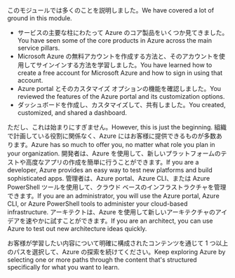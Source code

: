 <span data-ttu-id="b35a3-101">このモジュールでは多くのことを説明しました。</span><span class="sxs-lookup"><span data-stu-id="b35a3-101">We have covered a lot of ground in this module.</span></span> 

- <span data-ttu-id="b35a3-102">サービスの主要な柱にわたって Azure のコア製品をいくつか見てきました。</span><span class="sxs-lookup"><span data-stu-id="b35a3-102">You have seen some of the core products in Azure across the main service pillars.</span></span>
- <span data-ttu-id="b35a3-103">Microsoft Azure の無料アカウントを作成する方法と、そのアカウントを使用してサインインする方法を学習しました。</span><span class="sxs-lookup"><span data-stu-id="b35a3-103">You have learned how to create a free account for Microsoft Azure and how to sign in using that account.</span></span> 
- <span data-ttu-id="b35a3-104">Azure portal とそのカスタマイズ オプションの機能を確認しました。</span><span class="sxs-lookup"><span data-stu-id="b35a3-104">You reviewed the features of the Azure portal and its customization options.</span></span> 
- <span data-ttu-id="b35a3-105">ダッシュボードを作成し、カスタマイズして、共有しました。</span><span class="sxs-lookup"><span data-stu-id="b35a3-105">You created, customized, and shared a dashboard.</span></span>

<span data-ttu-id="b35a3-106">ただし、これは始まりにすぎません。</span><span class="sxs-lookup"><span data-stu-id="b35a3-106">However, this is just the beginning.</span></span> <span data-ttu-id="b35a3-107">組織で計画している役割に関係なく、Azure にはお客様に提供できるものが多数あります。</span><span class="sxs-lookup"><span data-stu-id="b35a3-107">Azure has so much to offer you, no matter what role you plan in your organization.</span></span> <span data-ttu-id="b35a3-108">開発者は、Azure を使用して、新しいプラットフォームのテストや高度なアプリの作成を簡単に行うことができます。</span><span class="sxs-lookup"><span data-stu-id="b35a3-108">If you are a developer, Azure provides an easy way to test new platforms and build sophisticated apps.</span></span> <span data-ttu-id="b35a3-109">管理者は、Azure portal、Azure CLI、または Azure PowerShell ツールを使用して、クラウド ベースのインフラストラクチャを管理できます。</span><span class="sxs-lookup"><span data-stu-id="b35a3-109">If you are an administrator, you will use the Azure portal, Azure CLI, or Azure PowerShell tools to administer your cloud-based infrastructure.</span></span> <span data-ttu-id="b35a3-110">アーキテクトは、Azure を使用して新しいアーキテクチャのアイデアを速やかに試すことができます。</span><span class="sxs-lookup"><span data-stu-id="b35a3-110">If you are an architect, you can use Azure to test out new architecture ideas quickly.</span></span>

<span data-ttu-id="b35a3-111">お客様が学習したい内容について明確に構成されたコンテンツを通じて 1 つ以上のパスを選択して、Azure の探索を続けてください。</span><span class="sxs-lookup"><span data-stu-id="b35a3-111">Keep exploring Azure by selecting one or more paths through the content that's structured specifically for what you want to learn.</span></span>